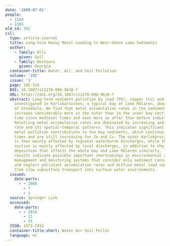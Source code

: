 ```yaml
---
date: '2008-07-01'
people:
  - 1164
  - 1165
old_id: 341
csl:
  type: article-journal
  title: Long-term Heavy Metal Loading to Near-Shore Lake Sediments
  author:
    - family: Olli
      given: Gull
    - family: Destouni
      given: Georgia
  container-title: Water, Air, and Soil Pollution
  volume: '192'
  issue: '1'
  page: 105-116
  DOI: 10.1007/s11270-008-9638-7
  URL: https://doi.org/10.1007/s11270-008-9638-7
  abstract: Long-term sediment pollution by lead (Pb), copper (Cu) and zinc (Zn) is
    investigated in Karlskärsviken, a typical bay of Lake Mälaren, about 10 km northwest
    of Stockholm. We find that metal accumulation rates in the sediments of Karlskärsviken
    increase considerably more in the outer than in the inner bay section, all the
    time since medieval times and even more so after than before industrialisation.
    Resulting metal accumulation rates are dominated by increasing sediment accumulation
    rate and its spatial–temporal patterns. This indicates significant waterborne
    metal pollution contributions to the bay sediments, which continue until present
    times and are still increasing for Zn and Cu. The outer Karlskärsviken bay section
    is then mainly affected by regional waterborne discharges, while the inner bay
    section is mainly affected by local discharges, in addition to the atmospheric
    deposition that affects the whole bay and Lake Mälaren similarly. The present
    results indicate possible important shortcomings in environmental regulation,
    management and monitoring systems that consider only sediment concentration levels
    and neglect pollutant accumulation rates and diffuse metal load contributions
    from slow subsurface transport into surface water environments.
  issued:
    date-parts:
      - - 2008
        - 7
        - 1
  source: Springer Link
  accessed:
    date-parts:
      - - 2018
        - 11
        - 25
  ISSN: 1573-2932
  container-title-short: Water Air Soil Pollut
  language: en
---
```

